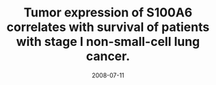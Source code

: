 ---
doi: 10.1016/j.lungcan.2008.06.003
journal: Lung cancer (Amsterdam, Netherlands)
title: Tumor expression of S100A6 correlates with survival of patients with stage I non-small-cell lung cancer.
date: 2008-07-11
authors: ['De Petris, L', 'Orre, LM', 'Kanter, L', 'Pernemalm, M', 'Koyi, H', 'Lewensohn, R', 'Lehtiö, J']
---